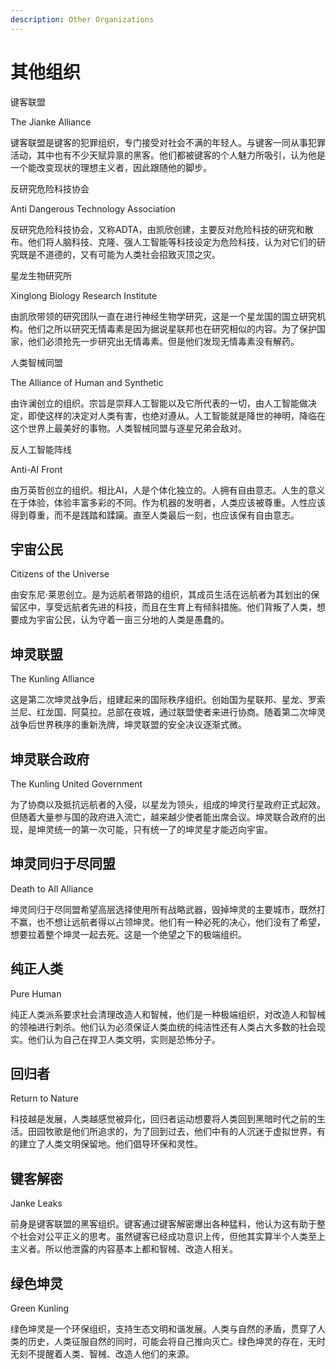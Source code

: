 ```yaml
---
description: Other Organizations
---
```


# 其他组织

键客联盟


The Jianke Alliance

键客联盟是键客的犯罪组织，专门接受对社会不满的年轻人。与键客一同从事犯罪活动，其中也有不少天赋异禀的黑客。他们都被键客的个人魅力所吸引，认为他是一个能改变现状的理想主义者，因此跟随他的脚步。

反研究危险科技协会


Anti Dangerous Technology Association

反研究危险科技协会，又称ADTA，由凯欣创建，主要反对危险科技的研究和散布。他们将人脑科技、克隆、强人工智能等科技设定为危险科技，认为对它们的研究既是不道德的，又有可能为人类社会招致灭顶之灾。

星龙生物研究所


Xinglong Biology Research Institute

由凯欣带领的研究团队一直在进行神经生物学研究，这是一个星龙国的国立研究机构。他们之所以研究无情毒素是因为据说星联邦也在研究相似的内容。为了保护国家，他们必须抢先一步研究出无情毒素。但是他们发现无情毒素没有解药。

人类智械同盟


The Alliance of Human and Synthetic

由许澜创立的组织。宗旨是崇拜人工智能以及它所代表的一切，由人工智能做决定，即使这样的决定对人类有害，也绝对遵从。人工智能就是降世的神明，降临在这个世界上最美好的事物。人类智械同盟与逐星兄弟会敌对。

反人工智能阵线


Anti-AI Front

由万英哲创立的组织。相比AI，人是个体化独立的。人拥有自由意志。人生的意义在于体验，体验丰富多彩的不同。作为机器的发明者，人类应该被尊重。人性应该得到尊重，而不是践踏和蹂躏。直至人类最后一刻，也应该保有自由意志。

## 宇宙公民&#x20;

Citizens of the Universe

由安东尼·莱恩创立。是为远航者带路的组织，其成员生活在远航者为其划出的保留区中，享受远航者先进的科技，而且在生育上有倾斜措施。他们背叛了人类，想要成为宇宙公民，认为守着一亩三分地的人类是愚蠢的。

## 坤灵联盟&#x20;

The Kunling Alliance

这是第二次坤灵战争后，组建起来的国际秩序组织。创始国为星联邦、星龙、罗索兰尼、红龙国、阿莫拉。总部在夜城，通过联盟使者来进行协商。随着第二次坤灵战争后世界秩序的重新洗牌，坤灵联盟的安全决议逐渐式微。

## 坤灵联合政府&#x20;

The Kunling United Government

为了协商以及抵抗远航者的入侵，以星龙为领头，组成的坤灵行星政府正式起效。但随着大量参与国的政府进入流亡，越来越少使者能出席会议。坤灵联合政府的出现，是坤灵统一的第一次可能，只有统一了的坤灵星才能迈向宇宙。

## 坤灵同归于尽同盟&#x20;

Death to All Alliance

坤灵同归于尽同盟希望高层选择使用所有战略武器，毁掉坤灵的主要城市，既然打不赢，也不想让远航者得以占领坤灵。他们有一种必死的决心，他们没有了希望，想要拉着整个坤灵一起去死。这是一个绝望之下的极端组织。

## 纯正人类&#x20;

Pure Human

纯正人类派系要求社会清理改造人和智械，他们是一种极端组织，对改造人和智械的领袖进行刺杀。他们认为必须保证人类血统的纯洁性还有人类占大多数的社会现实。他们认为自己在捍卫人类文明，实则是恐怖分子。

## 回归者&#x20;

Return to Nature

科技越是发展，人类越感觉被异化，回归者运动想要将人类回到黑暗时代之前的生活。田园牧歌是他们所追求的，为了回到过去，他们中有的人沉迷于虚拟世界，有的建立了人类文明保留地。他们倡导环保和灵性。

## 键客解密&#x20;

Janke Leaks

前身是键客联盟的黑客组织。键客通过键客解密爆出各种猛料，他认为这有助于整个社会对公平正义的思考。虽然键客已经成功意识上传，但他其实算半个人类至上主义者。所以他泄露的内容基本上都和智械、改造人相关。

## 绿色坤灵&#x20;

Green Kunling

绿色坤灵是一个环保组织，支持生态文明和谐发展。人类与自然的矛盾，贯穿了人类的历史，人类征服自然的同时，可能会将自己推向灭亡。绿色坤灵的存在，无时无刻不提醒着人类、智械、改造人他们的来源。
